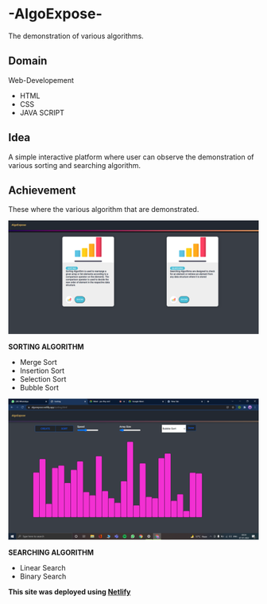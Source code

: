 # -AlgoExpose-
The demonstration of various algorithms.
## Domain
Web-Developement
- HTML
- CSS
- JAVA SCRIPT
## Idea
A simple interactive platform where user can observe the demonstration of various sorting and searching algorithm.
## Achievement
These where the various algorithm that are demonstrated.

![Landing Page](./images/landingpage.png)

**SORTING ALGORITHM**
- Merge Sort 
- Insertion Sort
- Selection Sort 
- Bubble Sort

![Sorting](./images/sortingpage.png)

**SEARCHING ALGORITHM**
- Linear Search
- Binary Search



**This site was deployed using [Netlify](http://algoexpose.netlify.app)**

